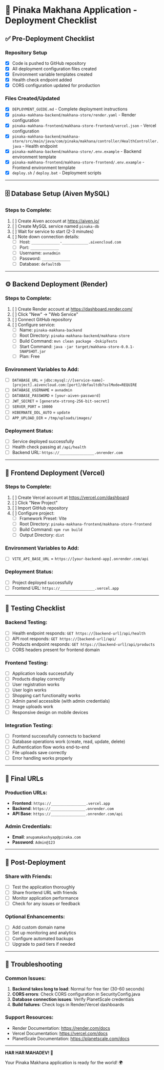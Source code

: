 # 🚀 Pinaka Makhana Application - Deployment Checklist

## ✅ Pre-Deployment Checklist

### Repository Setup
- [x] Code is pushed to GitHub repository
- [x] All deployment configuration files created
- [x] Environment variable templates created
- [x] Health check endpoint added
- [x] CORS configuration updated for production

### Files Created/Updated
- [x] `DEPLOYMENT_GUIDE.md` - Complete deployment instructions
- [x] `pinaka-makhana-backend/makhana-store/render.yaml` - Render configuration
- [x] `pinaka-makhana-frontend/makhana-store-frontend/vercel.json` - Vercel configuration
- [x] `pinaka-makhana-backend/makhana-store/src/main/java/com/pinaka/makhana/controller/HealthController.java` - Health endpoint
- [x] `pinaka-makhana-backend/makhana-store/.env.example` - Backend environment template
- [x] `pinaka-makhana-frontend/makhana-store-frontend/.env.example` - Frontend environment template
- [x] `deploy.sh` / `deploy.bat` - Deployment scripts

---

## 🗄️ Database Setup (Aiven MySQL)

### Steps to Complete:
1. [ ] Create Aiven account at https://aiven.io/
2. [ ] Create MySQL service named `pinaka-db`
3. [ ] Wait for service to start (2-3 minutes)
4. [ ] Note down connection details:
   - [ ] Host: `_____________-____________.aivencloud.com`
   - [ ] Port: `_____________`
   - [ ] Username: `avnadmin`
   - [ ] Password: `_____________`
   - [ ] Database: `defaultdb`

---

## ⚙️ Backend Deployment (Render)

### Steps to Complete:
1. [ ] Create Render account at https://dashboard.render.com/
2. [ ] Click "New" → "Web Service"
3. [ ] Connect GitHub repository
4. [ ] Configure service:
   - [ ] Name: `pinaka-makhana-backend`
   - [ ] Root Directory: `pinaka-makhana-backend/makhana-store`
   - [ ] Build Command: `mvn clean package -DskipTests`
   - [ ] Start Command: `java -jar target/makhana-store-0.0.1-SNAPSHOT.jar`
   - [ ] Plan: Free

### Environment Variables to Add:
- [ ] `DATABASE_URL` = `jdbc:mysql://[service-name]-[project].aivencloud.com:[port]/defaultdb?sslMode=REQUIRE`
- [ ] `DATABASE_USERNAME` = `avnadmin`
- [ ] `DATABASE_PASSWORD` = `[your-aiven-password]`
- [ ] `JWT_SECRET` = `[generate-strong-256-bit-secret]`
- [ ] `SERVER_PORT` = `10000`
- [ ] `HIBERNATE_DDL_AUTO` = `update`
- [ ] `APP_UPLOAD_DIR` = `/tmp/uploads/images/`

### Deployment Status:
- [ ] Service deployed successfully
- [ ] Health check passing at `/api/health`
- [ ] Backend URL: `https://________________.onrender.com`

---

## 🎨 Frontend Deployment (Vercel)

### Steps to Complete:
1. [ ] Create Vercel account at https://vercel.com/dashboard
2. [ ] Click "New Project"
3. [ ] Import GitHub repository
4. [ ] Configure project:
   - [ ] Framework Preset: Vite
   - [ ] Root Directory: `pinaka-makhana-frontend/makhana-store-frontend`
   - [ ] Build Command: `npm run build`
   - [ ] Output Directory: `dist`

### Environment Variables to Add:
- [ ] `VITE_API_BASE_URL` = `https://[your-backend-app].onrender.com/api`

### Deployment Status:
- [ ] Project deployed successfully
- [ ] Frontend URL: `https://________________.vercel.app`

---

## 🧪 Testing Checklist

### Backend Testing:
- [ ] Health endpoint responds: `GET https://[backend-url]/api/health`
- [ ] API root responds: `GET https://[backend-url]/api/`
- [ ] Products endpoint responds: `GET https://[backend-url]/api/products`
- [ ] CORS headers present for frontend domain

### Frontend Testing:
- [ ] Application loads successfully
- [ ] Products display correctly
- [ ] User registration works
- [ ] User login works
- [ ] Shopping cart functionality works
- [ ] Admin panel accessible (with admin credentials)
- [ ] Image uploads work
- [ ] Responsive design on mobile devices

### Integration Testing:
- [ ] Frontend successfully connects to backend
- [ ] Database operations work (create, read, update, delete)
- [ ] Authentication flow works end-to-end
- [ ] File uploads save correctly
- [ ] Error handling works properly

---

## 🎯 Final URLs

### Production URLs:
- **Frontend**: `https://________________.vercel.app`
- **Backend**: `https://________________.onrender.com`
- **API Base**: `https://________________.onrender.com/api`

### Admin Credentials:
- **Email**: `anupamakashyap@pinaka.com`
- **Password**: `Admin@123`

---

## 🎉 Post-Deployment

### Share with Friends:
- [ ] Test the application thoroughly
- [ ] Share frontend URL with friends
- [ ] Monitor application performance
- [ ] Check for any issues or feedback

### Optional Enhancements:
- [ ] Add custom domain name
- [ ] Set up monitoring and analytics
- [ ] Configure automated backups
- [ ] Upgrade to paid tiers if needed

---

## 🚨 Troubleshooting

### Common Issues:
1. **Backend takes long to load**: Normal for free tier (30-60 seconds)
2. **CORS errors**: Check CORS configuration in SecurityConfig.java
3. **Database connection issues**: Verify PlanetScale credentials
4. **Build failures**: Check logs in Render/Vercel dashboards

### Support Resources:
- Render Documentation: https://render.com/docs
- Vercel Documentation: https://vercel.com/docs
- PlanetScale Documentation: https://planetscale.com/docs

---

**HAR HAR MAHADEV! 🙏**

Your Pinaka Makhana application is ready for the world! 🌍
